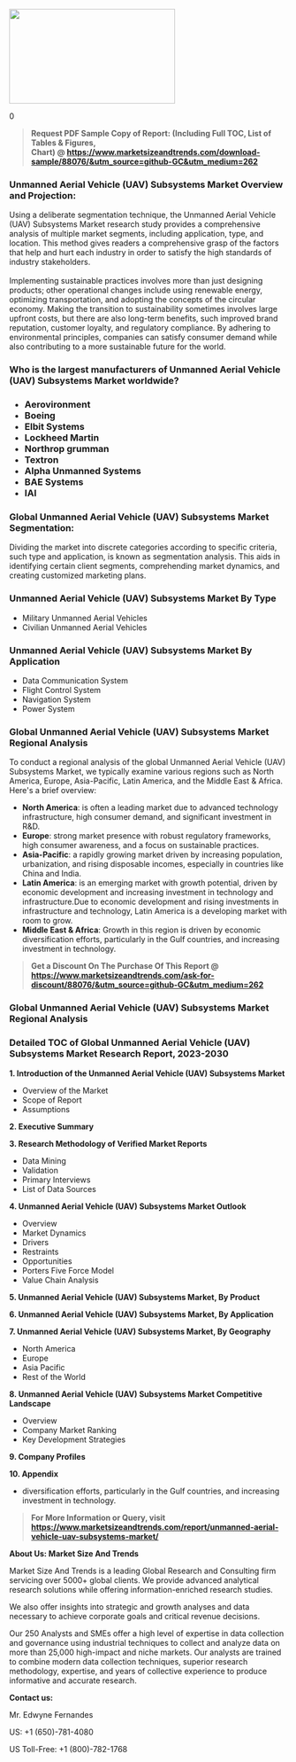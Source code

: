 <p><img class="alignnone size-medium wp-image-20088" src="https://ffe5etoiles.com/wp-content/uploads/2024/12/MST1-300x171.png" alt="" width="300" height="171" /></p>0</p><blockquote id="" class=""><strong>Request PDF Sample Copy of Report: (Including Full TOC, List of Tables &amp; Figures, Chart)&nbsp;@&nbsp;<strong><a href="https://www.marketsizeandtrends.com/download-sample/88076/&utm_source=github-GC&utm_medium=262" target="_blank">https://www.marketsizeandtrends.com/download-sample/88076/&utm_source=github-GC&utm_medium=262</a></strong></strong></blockquote><h3 id="" class="">Unmanned Aerial Vehicle (UAV) Subsystems Market&nbsp;Overview and Projection:</h3><p id="" class="">Using a deliberate segmentation technique, the Unmanned Aerial Vehicle (UAV) Subsystems Market research study provides a comprehensive analysis of multiple market segments, including application, type, and location. This method gives readers a comprehensive grasp of the factors that help and hurt each industry in order to satisfy the high standards of industry stakeholders. <br /> <br />Implementing sustainable practices involves more than just designing products; other operational changes include using renewable energy, optimizing transportation, and adopting the concepts of the circular economy. Making the transition to sustainability sometimes involves large upfront costs, but there are also long-term benefits, such improved brand reputation, customer loyalty, and regulatory compliance. By adhering to environmental principles, companies can satisfy consumer demand while also contributing to a more sustainable future for the world.</p><h3 id="" class="">Who is the largest manufacturers of&nbsp;Unmanned Aerial Vehicle (UAV) Subsystems Market worldwide?</h3><h3 class=""><p><ul><li>Aerovironment </li><li> Boeing </li><li> Elbit Systems </li><li> Lockheed Martin </li><li> Northrop grumman </li><li> Textron </li><li> Alpha Unmanned Systems </li><li> BAE Systems </li><li> IAI</li></ul></p></h3><h3 id="" class="">Global&nbsp;Unmanned Aerial Vehicle (UAV) Subsystems Market Segmentation:</h3><p id="" class="">Dividing the market into discrete categories according to specific criteria, such type and application, is known as segmentation analysis. This aids in identifying certain client segments, comprehending market dynamics, and creating customized marketing plans.</p><h3 id="" class="">Unmanned Aerial Vehicle (UAV) Subsystems Market&nbsp;By Type</h3><p><p><ul><li>Military Unmanned Aerial Vehicles </li><li> Civilian Unmanned Aerial Vehicles</p></li></ul></p></p><h3 id="" class="">Unmanned Aerial Vehicle (UAV) Subsystems Market&nbsp;By Application</h3><p class=""><p><ul><li>Data Communication System </li><li> Flight Control System </li><li> Navigation System </li><li> Power System</li></ul></p></p><h3 id="" class="">Global Unmanned Aerial Vehicle (UAV) Subsystems Market Regional Analysis</h3><p id="" class="">To conduct a regional analysis of the global Unmanned Aerial Vehicle (UAV) Subsystems Market, we typically examine various regions such as North America, Europe, Asia-Pacific, Latin America, and the Middle East &amp; Africa. Here's a brief overview:</p><ul><li><strong>North America</strong>: is often a leading market due to advanced technology infrastructure, high consumer demand, and significant investment in R&amp;D.</li><li><strong>Europe</strong>: strong market presence with robust regulatory frameworks, high consumer awareness, and a focus on sustainable practices.</li><li><strong>Asia-Pacific</strong>: a rapidly growing market driven by increasing population, urbanization, and rising disposable incomes, especially in countries like China and India.</li><li><strong>Latin America</strong>: is an emerging market with growth potential, driven by economic development and increasing investment in technology and infrastructure.Due to economic development and rising investments in infrastructure and technology, Latin America is a developing market with room to grow.</li><li><strong>Middle East &amp; Africa</strong>: Growth in this region is driven by economic diversification efforts, particularly in the Gulf countries, and increasing investment in technology.</li></ul><blockquote id="" class=""><strong>Get a Discount On The Purchase Of This Report @ <strong><a href="https://www.marketsizeandtrends.com/ask-for-discount/88076/&utm_source=github-GC&utm_medium=262" target="_blank">https://www.marketsizeandtrends.com/ask-for-discount/88076/&utm_source=github-GC&utm_medium=262</a></strong></strong></blockquote><h3 id="" class="">Global Unmanned Aerial Vehicle (UAV) Subsystems Market Regional Analysis</h3><h3 id="" class="">Detailed TOC of Global Unmanned Aerial Vehicle (UAV) Subsystems Market Research Report, 2023-2030</h3><p id="" class=""><strong>1. Introduction of the Unmanned Aerial Vehicle (UAV) Subsystems Market</strong></p><ul><li>Overview of the Market</li><li>Scope of Report</li><li>Assumptions</li></ul><p id="" class=""><strong>2. Executive Summary</strong></p><p id="" class=""><strong>3. Research Methodology of Verified Market Reports</strong></p><ul><li>Data Mining</li><li>Validation</li><li>Primary Interviews</li><li>List of Data Sources</li></ul><p id="" class=""><strong>4. Unmanned Aerial Vehicle (UAV) Subsystems Market Outlook</strong></p><ul><li>Overview</li><li>Market Dynamics</li><li>Drivers</li><li>Restraints</li><li>Opportunities</li><li>Porters Five Force Model</li><li>Value Chain Analysis</li></ul><p id="" class=""><strong>5. Unmanned Aerial Vehicle (UAV) Subsystems Market, By Product</strong></p><p id="" class=""><strong>6. Unmanned Aerial Vehicle (UAV) Subsystems Market, By Application</strong></p><p id="" class=""><strong>7. Unmanned Aerial Vehicle (UAV) Subsystems Market, By Geography</strong></p><ul><li>North America</li><li>Europe</li><li>Asia Pacific</li><li>Rest of the World</li></ul><p id="" class=""><strong>8. Unmanned Aerial Vehicle (UAV) Subsystems Market Competitive Landscape</strong></p><ul><li>Overview</li><li>Company Market Ranking</li><li>Key Development Strategies</li></ul><p id="" class=""><strong>9. Company Profiles</strong></p><p id="" class=""><strong>10. Appendix</strong></p><ul><li>diversification efforts, particularly in the Gulf countries, and increasing investment in technology.</li></ul><blockquote id="" class=""><strong>For More Information or Query, visit <strong><strong><a href="https://www.marketsizeandtrends.com/report/unmanned-aerial-vehicle-uav-subsystems-market/" target="_blank">https://www.marketsizeandtrends.com/report/unmanned-aerial-vehicle-uav-subsystems-market/</a></strong></strong></strong></blockquote><p id="" class=""><strong>About Us: Market Size And Trends</strong></p><p id="" class="">Market Size And Trends is a leading Global Research and Consulting firm servicing over 5000+ global clients. We provide advanced analytical research solutions while offering information-enriched research studies.</p><p id="" class="">We also offer insights into strategic and growth analyses and data necessary to achieve corporate goals and critical revenue decisions.</p><p id="" class="">Our 250 Analysts and SMEs offer a high level of expertise in data collection and governance using industrial techniques to collect and analyze data on more than 25,000 high-impact and niche markets. Our analysts are trained to combine modern data collection techniques, superior research methodology, expertise, and years of collective experience to produce informative and accurate research.</p><p id="" class=""><strong>Contact us:</strong></p><p id="" class="">Mr. Edwyne Fernandes</p><p id="" class="">US: +1 (650)-781-4080</p><p id="" class="">US Toll-Free: +1 (800)-782-1768</p>
